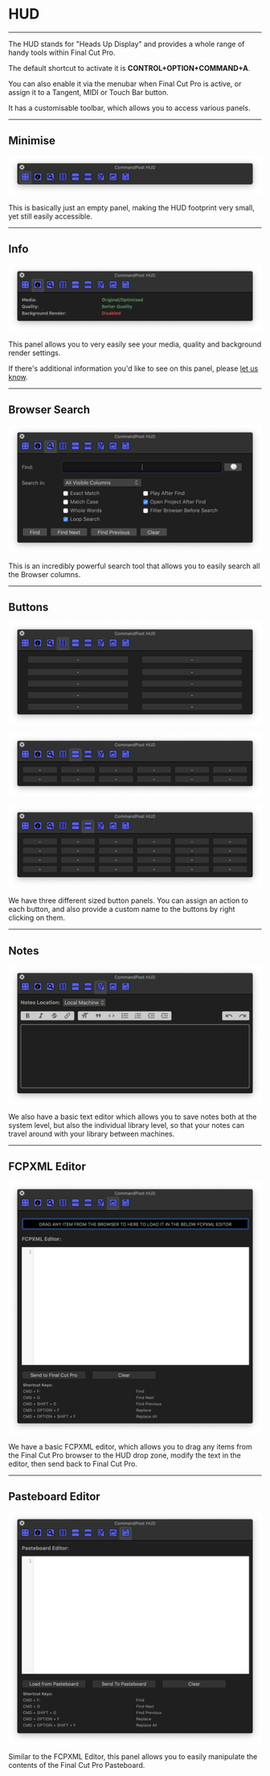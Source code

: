 # HUD
---

The HUD stands for "Heads Up Display" and provides a whole range of handy tools within Final Cut Pro.

The default shortcut to activate it is **CONTROL+OPTION+COMMAND+A**.

You can also enable it via the menubar when Final Cut Pro is active, or assign it to a Tangent, MIDI or Touch Bar button.

It has a customisable toolbar, which allows you to access various panels.

---

## Minimise

![HUD](../../images/hud-min.png)

This is basically just an empty panel, making the HUD footprint very small, yet still easily accessible.

---

## Info

![HUD](../../images/hud-info.png)

This panel allows you to very easily see your media, quality and background render settings.

If there's additional information you'd like to see on this panel, please [let us know](https://github.com/CommandPost/CommandPost/issues).

---

## Browser Search

![HUD](../../images/hud-search.png)

This is an incredibly powerful search tool that allows you to easily search all the Browser columns.

---

## Buttons

![HUD](../../images/hud-buttons-10.png)

![HUD](../../images/hud-buttons-12.png)

![HUD](../../images/hud-buttons-24.png)

We have three different sized button panels. You can assign an action to each button, and also provide a custom name to the buttons by right clicking on them.

---

## Notes

![HUD](../../images/hud-notes.png)

We also have a basic text editor which allows you to save notes both at the system level, but also the individual library level, so that your notes can travel around with your library between machines.

---

## FCPXML Editor

![HUD](../../images/hud-fcpxml.png)

We have a basic FCPXML editor, which allows you to drag any items from the Final Cut Pro browser to the HUD drop zone, modify the text in the editor, then send back to Final Cut Pro.

---

## Pasteboard Editor

![HUD](../../images/hud-pasteboard.png)

Similar to the FCPXML Editor, this panel allows you to easily manipulate the contents of the Final Cut Pro Pasteboard.